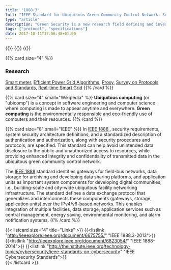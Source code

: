 ```yaml
---
title: "1888.3"
full: "IEEE Standard for Ubiquitous Green Community Control Network: Security"
type: "article"
description: "Green Security is a new research field defining and investigating security solutions under an energy-aware perspective. 1888.3 describes the enhanced security management function for the IEEE 1888 'Ubiquitous Green Community Control Network Protocol'."
tags: ["protocol", "specifications"]
date: 2017-10-11T17:56:48+01:00
---
```


{{<card size="4" small="IEEE" style="info">}}
{{<description>}}
{{</card>}}

{{% card size="4" %}}
### Research
[Smart meter](http://ieeexplore.ieee.org/abstract/document/6914364/), [Efficient Power Grid Algorithms](http://ieeexplore.ieee.org/abstract/document/6405519/), [Proxy](https://www.av.tu-berlin.de/fileadmin/fg207/Download/ITCCSCC_CR.pdf), [Survey on Protocols and Standards](http://www.cse.wustl.edu/~jain/papers/ftp/iot_accs.pdf), [Real-time Smart Grid](http://ieeexplore.ieee.org/abstract/document/6529702/)
{{% /card %}}

{{% card size="4" small="Wikipedia" %}}
__Ubiquitous computing__ (or "ubicomp") is a concept in software engineering and computer science where computing is made to appear anytime and everywhere. __Green computing__ is the environmentally responsible and eco-friendly use of computers and their resources.
{{% /card %}}

{{% card size="8" small="IEEE" %}}
In [IEEE 1888.](https://standards.ieee.org/findstds/standard/1888.3-2013.html), security requirements, system security architecture definitions, and a standardized description of authentication and authorization, along with security procedures and protocols, are specified. This standard can help avoid unintended data disclosure to the public and unauthorized access to resources, while providing enhanced integrity and confidentiality of transmitted data in the ubiquitous green community control network.

The [IEEE 1888](https://standards.ieee.org/findstds/standard/1888-2014.html) standard identifies gateways for field-bus networks, data storage for archiving and developing data sharing platforms, and application units as important system components for developing digital communities, i.e., building-scale and city-wide ubiquitous facility networking infrastructure. The standard defines a data exchange protocol that generalizes and interconnects these components (gateways, storage, application units) over the IPv4/v6-based networks. This enables integration of multiple facilities, data storage, application services such as central management, energy saving, environmental monitoring, and alarm notification systems.
{{% /card %}}

{{< listcard size="4" title="Links" >}}
    {{<listlink "http://ieeexplore.ieee.org/document/6675755/" "IEEE 1888.3-2013">}}
    {{<listlink "http://ieeexplore.ieee.org/document/6823054/" "IEEE 1888-2014">}}
    {{<listlink "http://theinstitute.ieee.org/technology-topics/cybersecurity/ieee-standards-on-cybersecurity" "IEEE Cybersecurity Standards">}}    
{{< /listcard >}}